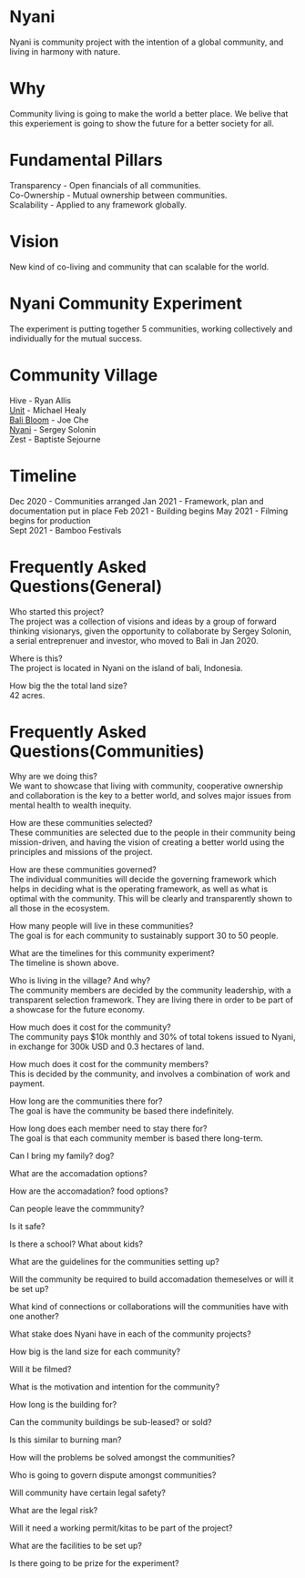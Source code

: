 # Nyani
Nyani is community project with the intention of a global community, and living in harmony with nature. 

# Why
Community living is going to make the world a better place. We belive that this experiement is going to show the future for a better society for all. 

# Fundamental Pillars
Transparency - Open financials of all communities.   
Co-Ownership - Mutual ownership between communities.  
Scalability - Applied to any framework globally.  
   
# Vision
New kind of co-living and community that can scalable for the world.    
   
# Nyani Community Experiment
The experiment is putting together 5 communities, working collectively and individually for the mutual success. 
   
# Community Village
Hive - Ryan Allis  
[Unit](https://github.com/Nyani-Project/Unit-Village) - Michael Healy     
[Bali Bloom](https://github.com/Nyani-Project/Bali-Bloom) -  Joe Che  
[Nyani](https://github.com/Nyani-Project/Nyani-Village) - Sergey Solonin  
Zest - Baptiste Sejourne  

# Timeline
Dec 2020 - Communities arranged
Jan 2021 - Framework, plan and documentation put in place
Feb 2021 - Building begins
May 2021 - Filming begins for production  
Sept 2021 - Bamboo Festivals

# Frequently Asked Questions(General)
Who started this project?  
The project was a collection of visions and ideas by a group of forward thinking visionarys, given the opportunity to collaborate by Sergey Solonin, a serial entreprenuer and investor, who moved to Bali in Jan 2020.

Where is this?  
The project is located in Nyani on the island of bali, Indonesia.

How big the the total land size?  
42 acres.


# Frequently Asked Questions(Communities)

Why are we doing this?  
We want to showcase that living with community, cooperative ownership and collaboration is the key to a better world, and solves major issues from mental health to wealth inequity.  

How are these communities selected?  
These communities are selected due to the people in their community being mission-driven, and having the vision of creating a better world using the principles and missions of the project. 

How are these communities governed?  
The individual communities will decide the governing framework which helps in deciding what is the operating framework, as well as what is optimal with the community. This will be clearly and transparently shown to all those in the ecosystem. 

How many people will live in these communities?  
The goal is for each community to sustainably support 30 to 50 people.

What are the timelines for this community experiment?  
The timeline is shown above. 


Who is living in the village? And why?  
The community members are decided by the community leadership, with a transparent selection framework. They are living there in order to be part of a showcase for the future economy. 


How much does it cost for the community?  
The community pays $10k monthly and 30% of total tokens issued to Nyani, in exchange for 300k USD and 0.3 hectares of land.


How much does it cost for the community members?  
This is decided by the community, and involves a combination of work and payment.


How long are the communities there for?  
The goal is have the community be based there indefinitely. 

How long does each member need to stay there for?  
The goal is that each community member is based there long-term.  

Can I bring my family? dog?


What are the accomadation options?


How are the accomadation? food options?


Can people leave the commmunity? 


Is it safe?



Is there a school? What about kids?


What are the guidelines for the communities setting up?


Will the community be required to build accomadation themeselves or will it be set up?


What kind of connections or collaborations will the communities have with one another?


What stake does Nyani have in each of the community projects?
 

How big is the land size for each community?


Will it be filmed?


What is the motivation and intention for the community?


How long is the building for?


Can the community buildings be sub-leased? or sold?


Is this similar to burning man?


How will the problems be solved amongst the communities?


Who is going to govern dispute amongst communities?



Will community have certain legal safety?



What are the legal risk?



Will it need a working permit/kitas to be part of the project?



What are the facilities to be set up?


Is there going to be prize for the experiment?
